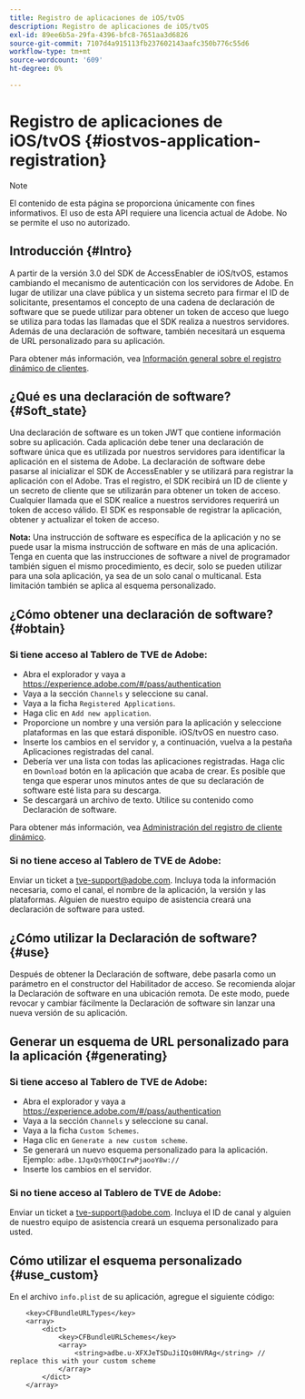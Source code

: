 ```yaml
---
title: Registro de aplicaciones de iOS/tvOS
description: Registro de aplicaciones de iOS/tvOS
exl-id: 89ee6b5a-29fa-4396-bfc8-7651aa3d6826
source-git-commit: 7107d4a915113fb237602143aafc350b776c55d6
workflow-type: tm+mt
source-wordcount: '609'
ht-degree: 0%

---
```



# Registro de aplicaciones de iOS/tvOS {#iostvos-application-registration}

>[!NOTE]
>
>El contenido de esta página se proporciona únicamente con fines informativos. El uso de esta API requiere una licencia actual de Adobe. No se permite el uso no autorizado.

## Introducción {#Intro}

A partir de la versión 3.0 del SDK de AccessEnabler de iOS/tvOS, estamos cambiando el mecanismo de autenticación con los servidores de Adobe. En lugar de utilizar una clave pública y un sistema secreto para firmar el ID de solicitante, presentamos el concepto de una cadena de declaración de software que se puede utilizar para obtener un token de acceso que luego se utiliza para todas las llamadas que el SDK realiza a nuestros servidores. Además de una declaración de software, también necesitará un esquema de URL personalizado para su aplicación.

Para obtener más información, vea [Información general sobre el registro dinámico de clientes](./dcr-api/dynamic-client-registration-overview.md).

## ¿Qué es una declaración de software? {#Soft_state}

Una declaración de software es un token JWT que contiene información sobre su aplicación. Cada aplicación debe tener una declaración de software única que es utilizada por nuestros servidores para identificar la aplicación en el sistema de Adobe. La declaración de software debe pasarse al inicializar el SDK de AccessEnabler y se utilizará para registrar la aplicación con el Adobe. Tras el registro, el SDK recibirá un ID de cliente y un secreto de cliente que se utilizarán para obtener un token de acceso. Cualquier llamada que el SDK realice a nuestros servidores requerirá un token de acceso válido. El SDK es responsable de registrar la aplicación, obtener y actualizar el token de acceso.

**Nota:** Una instrucción de software es específica de la aplicación y no se puede usar la misma instrucción de software en más de una aplicación. Tenga en cuenta que las instrucciones de software a nivel de programador también siguen el mismo procedimiento, es decir, solo se pueden utilizar para una sola aplicación, ya sea de un solo canal o multicanal. Esta limitación también se aplica al esquema personalizado.

## ¿Cómo obtener una declaración de software? {#obtain}

### Si tiene acceso al Tablero de TVE de Adobe:

- Abra el explorador y vaya a <https://experience.adobe.com/#/pass/authentication>
- Vaya a la sección `Channels` y seleccione su canal.
- Vaya a la ficha `Registered Applications`.
- Haga clic en `Add new application`.
- Proporcione un nombre y una versión para la aplicación y seleccione   plataformas en las que estará disponible. iOS/tvOS en nuestro caso.
- Inserte los cambios en el servidor y, a continuación, vuelva a la pestaña Aplicaciones registradas del canal.
- Debería ver una lista con todas las aplicaciones registradas. Haga clic en   `Download` botón en la aplicación que acaba de crear. Es posible que tenga que esperar unos minutos antes de que su declaración de software esté lista para su descarga.
- Se descargará un archivo de texto. Utilice su contenido como Declaración de software.

Para obtener más información, vea [Administración del registro de cliente dinámico](./dcr-api/dynamic-client-registration-overview.md#dynamic-client-registration-management).

### Si no tiene acceso al Tablero de TVE de Adobe:

Enviar un ticket a <tve-support@adobe.com>. Incluya toda la información necesaria, como el canal, el nombre de la aplicación, la versión y las plataformas. Alguien de nuestro equipo de asistencia creará una declaración de software para usted.

## ¿Cómo utilizar la Declaración de software? {#use}

Después de obtener la Declaración de software, debe pasarla como un parámetro en el constructor del Habilitador de acceso. Se recomienda alojar la Declaración de software en una ubicación remota. De este modo, puede revocar y cambiar fácilmente la Declaración de software sin lanzar una nueva versión de su aplicación.

## Generar un esquema de URL personalizado para la aplicación {#generating}

### Si tiene acceso al Tablero de TVE de Adobe:

- Abra el explorador y vaya a <https://experience.adobe.com/#/pass/authentication>
- Vaya a la sección `Channels` y seleccione su canal.
- Vaya a la ficha `Custom Schemes`.
- Haga clic en `Generate a new custom scheme`.
- Se generará un nuevo esquema personalizado para la aplicación. Ejemplo: `adbe.1JqxQsYhQOCIrwPjaooY8w://`
- Inserte los cambios en el servidor.

### Si no tiene acceso al Tablero de TVE de Adobe:

Enviar un ticket a <tve-support@adobe.com>. Incluya el ID de canal y alguien de nuestro equipo de asistencia creará un esquema personalizado para usted.

## Cómo utilizar el esquema personalizado {#use_custom}

En el archivo `info.plist` de su aplicación, agregue el siguiente código:

```plist
    <key>CFBundleURLTypes</key>
    <array>
        <dict>
            <key>CFBundleURLSchemes</key>
            <array>
                <string>adbe.u-XFXJeTSDuJiIQs0HVRAg</string> // replace this with your custom scheme
            </array>
        </dict>
    </array>
```
